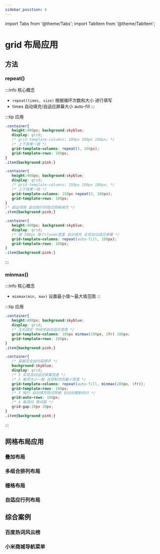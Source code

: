 ```yaml
---
sidebar_position: 6
---
```

import Tabs from '@theme/Tabs';
import TabItem from '@theme/TabItem';

# grid 布局应用

## 方法
### repeat() 
:::info 核心概念
- `repeat(times, size)` 根据循环次数和大小 进行填写
- times 自动填充/自适应屏幕大小 auto-fill
:::

:::tip 应用
<Tabs>
<TabItem value="1" label="简单应用">

```css {4-6}
.container{
   height:400px; background:skyblue;
   display: grid;
   /* grid-template-columns: 100px 100px 100px; */
   /* 上下效果一致 */
   grid-template-columns: repeat(3, 100px);
   grid-template-rows: 100px;
}
.item{background:pink;}
```

</TabItem>
<TabItem value="2" label="自由应用">

```css {4-6}
.container{
   height:400px; background:skyblue;
   display: grid;
   /* grid-template-columns: 150px 100px 100px; */
   /* 上下效果一致 */
   grid-template-columns: 150px repeat(2, 100px);
   grid-template-rows: 100px;
}
/* 超出项按 自动按行的隐式网格填充 */
.item{background:pink;}
```

</TabItem>
<TabItem value="3" label="自动适应屏幕">

```css {4-5}
.container{
   height:400px; background:skyblue;
   display: grid;
   /* 按 100px 每个cloumn宽度 自动填充 实现自动适应屏幕 */
   grid-template-columns: repeat(auto-fill, 100px);
   grid-template-rows: 100px;
}
.item{background:pink;}
```

</TabItem>
</Tabs>
:::

### minmax()
:::info 核心概念
- `minmax(min, max)` 设置最小值～最大值范围
:::

:::tip 应用
<Tabs>
<TabItem value="1" label="中间区域自适应">

```css {4-5}
.container{
   height:400px; background:skyblue;
   display: grid;
   /* 左右固定 中间项自动适应宽度 */
   grid-template-columns: 100px minmax(100px, 1fr) 100px;
   grid-template-rows: 100px;
}
.item{background:pink;}
```

</TabItem>
<TabItem value="2" label="每项等宽+最小宽+自适应">

```css {4-6}
.container{
   /* 容器完全由内容撑开 */
   background:skyblue;
   display: grid;
   /* 1 实现自动适应屏幕宽度 */
   /* 2 每项大小一致 且控制项的最小宽度 */
   grid-template-columns: repeat(auto-fill, minmax(200px, 1fr));
   grid-template-rows: 100px;
   /* 3 按行 自动填充隐式网格 自动创建新的行 */
   grid-auto-rows: 100px;
   /* 4 每项间 等间距 */
   grid-gap:20px 20px;
}
.item{background:pink;}
```

</TabItem>
</Tabs>
:::

## 网格布局应用
### 叠加布局
### 多组合排列布局
### 栅格布局
### 自适应行列布局

## 综合案例
### 百度热词风云榜
### 小米商城导航菜单